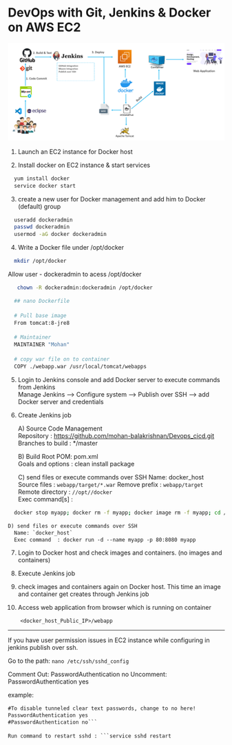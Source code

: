 # DevOps with Git, Jenkins & Docker on AWS EC2

![DevOps CI CD](Devops_CICd.png)


1. Launch an EC2 instance for Docker host 

2. Install docker on EC2 instance & start services  
  ```sh 
    yum install docker
    service docker start
  ```

3. create a new user for Docker management and add him to Docker (default) group
```sh
  useradd dockeradmin
  passwd dockeradmin
  usermod -aG docker dockeradmin
  ```
  
4. Write a Docker file under /opt/docker

 ```sh
   mkdir /opt/docker
 ``` 
   Allow user - dockeradmin to acess /opt/docker
 ```sh
    chown -R dockeradmin:dockeradmin /opt/docker
 ```
```sh
  ## nano Dockerfile
  
  # Pull base image 
  From tomcat:8-jre8 

  # Maintainer
  MAINTAINER "Mohan" 

  # copy war file on to container 
  COPY ./webapp.war /usr/local/tomcat/webapps
```

5. Login to Jenkins console and add Docker server to execute commands from Jenkins  
    Manage Jenkins --> Configure system -->  Publish over SSH --> add Docker server and credentials

6. Create Jenkins job 

    A) Source Code Management  
     Repository : https://github.com/mohan-balakrishnan/Devops_cicd.git  
     Branches to build : */master  

    B) Build
     Root POM: pom.xml  
     Goals and options : clean install package  

    C) send files or execute commands over SSH
     Name: docker_host  
     Source files	: `webapp/target/*.war`
     Remove prefix	: `webapp/target`
     Remote directory	: `//opt//docker`  
     Exec command[s]	: 
  ```sh
    docker stop myapp; docker rm -f myapp; docker image rm -f myapp; cd /opt/docker; docker build -t myapp .
  ```
    D) send files or execute commands over SSH  
      Name: `docker_host`  
      Exec command	: docker run -d --name myapp -p 80:8080 myapp

7. Login to Docker host and check images and containers. (no images and containers)

8. Execute Jenkins job

9. check images and containers again on Docker host. This time an image and container get creates through Jenkins job

10. Access web application from browser which is running on container
```
    <docker_host_Public_IP>/webapp
```

------------------------------------------------------------------------------------------------------------------------------------------------------------------------------

If you have user permission issues in EC2 instance while configuring in jenkins publish over ssh.

Go to the path: ```nano /etc/ssh/sshd_config```

  Comment Out: PasswordAuthentication no
  Uncomment: PasswordAuthentication yes 

example:
 ```
 #To disable tunneled clear text passwords, change to no here!
 PasswordAuthentication yes
 #PasswordAuthentication no```

Run command to restart sshd : ```service sshd restart
